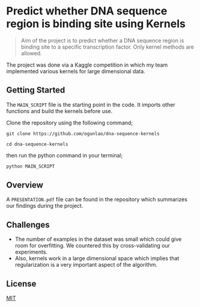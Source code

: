 # Predict whether DNA sequence region is binding site using Kernels

> Aim of the project is to predict whether a DNA sequence region is binding site to a specific transcription factor. Only kernel methods are allowed.

The project was done via a Kaggle competition in which my team implemented various kernels for large dimensional data.

## Getting Started

The `MAIN_SCRIPT` file is the starting point in the code. It imports other functions and build the kernels before use.

Clone the repository using the following command;

```shell
git clone https://github.com/ogunlao/dna-sequence-kernels
```

```shell
cd dna-sequence-kernels
```

then run the python command in your terminal;

```python
python MAIN_SCRIPT
```

## Overview

A `PRESENTATION.pdf` file can be found in the repository which summarizes our findings during the project.

## Challenges

- The number of examples in the dataset was small which could give room for overfitting. We countered this by cross-validating our experiments.
- Also, kernels work in a large dimensional space which implies that regularization is a very important aspect of the algorithm.

## License
[MIT](https://choosealicense.com/licenses/mit/)

